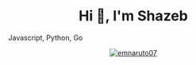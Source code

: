 <h1 align="center">Hi 👋, I'm Shazeb</h1>

Javascript, Python, Go


<p align="middle"> <a href="https://twitter.com/emnaruto07" target="blank"><img src="https://img.shields.io/twitter/follow/emnaruto07?logo=twitter&style=for-the-badge" alt="emnaruto07" /></a> </p>
